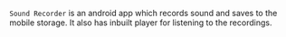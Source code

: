 `Sound Recorder` is an android app which records sound and saves to the mobile storage. It also has inbuilt player for listening to the recordings.

